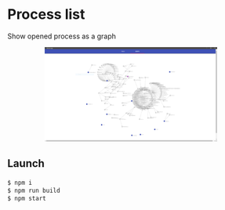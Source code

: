 # Process list

Show opened process as a graph

<p align="center">
  <img src="./screenshots/screen.png" alt="Screenshot"
       width="70%">
</p>


## Launch
```
$ npm i
$ npm run build
$ npm start
```